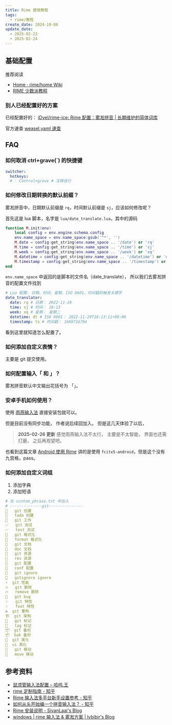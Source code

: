 ```yaml
---
title: Rime 使用教程
tags:
  - rime/教程
create_date: 2024-10-08
update_date:
  - 2025-02-23
  - 2025-02-24
---
```


## 基础配置

推荐阅读

- [Home · rime/home Wiki](https://github.com/rime/home/wiki)
- [RIME 少数派教程](https://sspai.com/post/84373 "自由输入法 RIME 简明配置指南 - 少数派")

### 别人已经配置好的方案

已经配置好的：
[iDvel/rime-ice: Rime 配置：雾凇拼音 | 长期维护的简体词库](https://github.com/iDvel/rime-ice)

官方速查
[weasel.yaml 速查](https://github.com/rime/weasel/wiki/weasel.yaml-%E9%80%9F%E6%9F%A5 "weasel.yaml 速查 · rime/weasel Wiki")

## FAQ

### 如何取消 ctrl+grave(`) 的快捷键

```yaml
switcher:
  hotkeys:
  # - Control+grave # 注释该行
```

### 如何修改日期转换的默认前缀？

雾凇拼音中，日期默认前缀是 `rq`，时间默认前缀是 `sj`，应该如何修改呢？

首先这是 lua 脚本，名字是 `lua/date_translate.lua`，其中的源码

```lua
function M.init(env)
    local config = env.engine.schema.config
    env.name_space = env.name_space:gsub('^*', '')
    M.date = config:get_string(env.name_space .. '/date') or 'rq'
    M.time = config:get_string(env.name_space .. '/time') or 'sj'
    M.week = config:get_string(env.name_space .. '/week') or 'xq'
    M.datetime = config:get_string(env.name_space .. '/datetime') or 'dt'
    M.timestamp = config:get_string(env.name_space .. '/timestamp') or 'ts'
end
```

`env.name_space` 中返回的是脚本的文件名（date_translate），
所以我们去雾凇拼音的配置文件找到

```yaml
# Lua 配置: 日期、时间、星期、ISO 8601、时间戳的触发关键字
date_translator:
  date: rq # 日期： 2022-11-29
  time: sj # 时间： 18:13
  week: xq # 星期： 星期二
  datetime: dt # ISO 8601： 2022-11-29T18:13:11+08:00
  timestamp: ts # 时间戳： 1669716794
```

看到这里就知道怎么配置了。

### 如何添加自定义表情？

主要是 git 提交使用。

### 如何配置输入「 和 」？

雾凇拼音默认中文输出花括号为 「」。

### 安卓手机如何使用？

使用 [雨燕输入法](https://github.com/gurecn/YuyanIme "gurecn/YuyanIme: 语燕拼音输入法-一款基于Rime定制开发的九键、全拼、双拼、手写、火星文等方案、支持悬浮、单手、数字行等键盘模式的中文输入法")
直接安装包就可以。

但是目前没有同步功能，
作者说后续回加入。
但是这几天体验了以后，

> **2025-02-26 更新**
> 感觉雨燕输入法不太行，
> 主要是不太智能，
> 界面也还需打磨，
> 之后再观望吧。

也看到这篇文章
[Android 使用 Rime](https://1900.live/last-puzzle-android-rime-input/ "最后一块拼图：在Android手机上使用Rime输入法 | @1900'Blog - All work and no play makes Jack a dull boy")
讲的是使用 `fcitx5-android`，但是这个没有九宫格，pass。

### 如何添加自定义词组

1. 添加字典
2. 添加短语

```yaml
# 在 custom_phrase.txt 中加入
# --------------git---------------
🎉	git 创建
🎉	tada 创建
🚧	git 工作
✅	git 测试
✅	test 测试
🎨	git 格式化
🎨	format 格式化
📝	git 文档
📝	doc 文档
🍱	git 资源
🍱	res 资源
🔧	git 配置
🔧	conf 配置
🙈	git ignore
🙈	gitignore ignore
⚡️	git 性能
🔥	git 删除
🔥	remove 删除
🐛	git bug
✨	git 特性
✨	feat 特性
♻️	git 重构
🏗️	git 架构
🔖	git 标记
🔖	tag 标记
📦️	git 备份
📦️	bak 备份
💄️	git 美化
💄️	ui 美化
🚚	git 移动
🚚	move 移动
```

## 参考资料

- [鼠须管输入法配置 – 哈呜.王](https://www.hawu.me/others/2666)
- [rime 定制指南 - 知乎](https://zhuanlan.zhihu.com/p/91129641)
- [Rime 输入法多平台新手设置参考 - 知乎](https://zhuanlan.zhihu.com/p/695780532)
- [如何从头开始编一个拼音输入法？ - 知乎](https://www.zhihu.com/question/20720365/answer/16428172)
- [Rime 安装说明 - SivanLaai's Blog](https://blog.laais.cn/posts/projects/rime/installation/)
- [windows | rime 输入法 & 雾凇方案 | lvbibir's Blog](https://www.lvbibir.cn/posts/tech/windowns-rime-input-method/)
